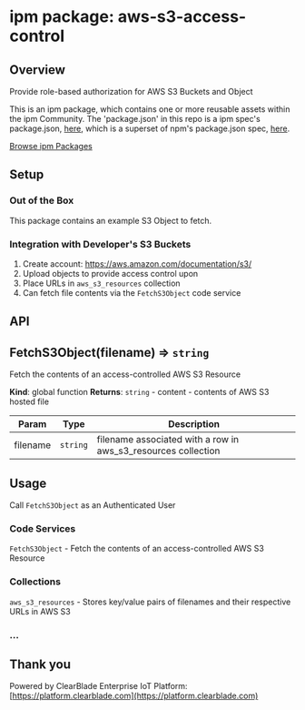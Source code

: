 
# ipm package: aws-s3-access-control

## Overview

Provide role-based authorization for AWS S3 Buckets and Object

This is an ipm package, which contains one or more reusable assets within the ipm Community. The 'package.json' in this repo is a ipm spec's package.json, [here](https://docs.clearblade.com/v/3/6-ipm/spec), which is a superset of npm's package.json spec, [here](https://docs.npmjs.com/files/package.json).

[Browse ipm Packages](https://ipm.clearblade.com)

## Setup

### Out of the Box

This package contains an example S3 Object to fetch.

### Integration with Developer's S3 Buckets

1. Create account: https://aws.amazon.com/documentation/s3/
2. Upload objects to provide access control upon
3. Place URLs in `aws_s3_resources` collection
4. Can fetch file contents via the `FetchS3Object` code service

## API

<a name="FetchS3Object"></a>

## FetchS3Object(filename) ⇒ <code>string</code>
Fetch the contents of an access-controlled AWS S3 Resource

**Kind**: global function
**Returns**: <code>string</code> - content - contents of AWS S3 hosted file

| Param | Type | Description |
| --- | --- | --- |
| filename | <code>string</code> | filename associated with a row in aws_s3_resources collection |


## Usage

Call `FetchS3Object` as an Authenticated User

### Code Services

`FetchS3Object` - Fetch the contents of an access-controlled AWS S3 Resource

### Collections

`aws_s3_resources` - Stores key/value pairs of filenames and their respective URLs in AWS S3
### ...

## Thank you

Powered by ClearBlade Enterprise IoT Platform: [https://platform.clearblade.com](https://platform.clearblade.com)
